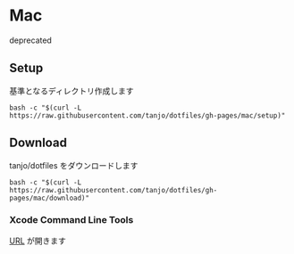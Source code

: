 # Mac

deprecated

## Setup

基準となるディレクトリ作成します

```
bash -c "$(curl -L https://raw.githubusercontent.com/tanjo/dotfiles/gh-pages/mac/setup)"
```

## Download

tanjo/dotfiles をダウンロードします

```
bash -c "$(curl -L https://raw.githubusercontent.com/tanjo/dotfiles/gh-pages/mac/download)"
```

### Xcode Command Line Tools

[URL](https://developer.apple.com/download/more/?=for%20Xcode) が開きます
